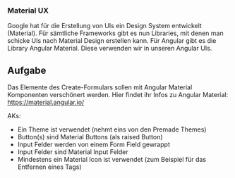 ### Material UX

Google hat für die Erstellung von UIs ein Design System entwickelt (Material). Für sämtliche Frameworks gibt es nun Libraries, mit denen man schicke UIs nach Material Design erstellen kann.
Für Angular gibt es die Library Angular Material. Diese verwenden wir in unseren Angular UIs.

## Aufgabe

Das Elemente des Create-Formulars sollen mit Angular Material Komponenten verschönert werden. Hier findet ihr Infos zu Angular Material: https://material.angular.io/

AKs:
* Ein Theme ist verwendet (nehmt eins von den Premade Themes)
* Button(s) sind Material Buttons (als raised Button)
* Input Felder werden von einem Form Field gewrappt
* Input Felder sind Material Input Felder
* Mindestens ein Material Icon ist verwendet (zum Beispiel für das Entfernen eines Tags)